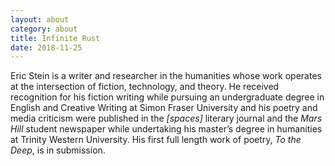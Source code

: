 ```yaml
---
layout: about
category: about
title: Infinite Rust
date: 2018-11-25
---
```


Eric Stein is a writer and researcher in the humanities whose work operates at the intersection of fiction, technology, and theory. He received recognition for his fiction writing while pursuing an undergraduate degree in English and Creative Writing at Simon Fraser University and his poetry and media criticism were published in the *[spaces]* literary journal and the *Mars Hill* student newspaper while undertaking his master’s degree in humanities at Trinity Western University. His first full length work of poetry, *To the Deep*, is in submission.
